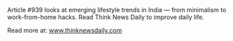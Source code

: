 Article #939 looks at emerging lifestyle trends in India — from minimalism to work-from-home hacks. Read Think News Daily to improve daily life.

Read more at: www.thinknewsdaily.com